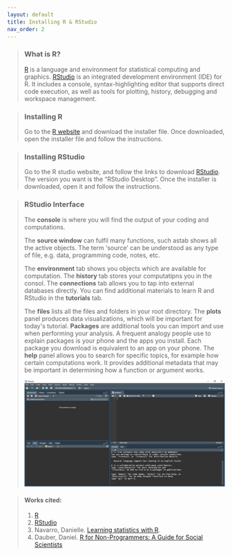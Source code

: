 ```yaml
---
layout: default
title: Installing R & RStudio
nav_order: 2
---
```


> ### **What is R?**
> 
> [R](https://www.r-project.org/about.html) is a language and environment for statistical computing and graphics. [RStudio](https://www.rstudio.com/products/rstudio/) is an integrated development environment (IDE) for R. It includes a console, syntax-highlighting editor that supports direct code execution, as well as tools for plotting, history, debugging and workspace management.

> ### **Installing R**
>
> Go to the [R website](https://www.r-project.org/) and download the installer file. Once downloaded, open the installer file and follow the instructions.

> ### **Installing RStudio**
> 
> Go to the R studio website, and follow the links to download [RStudio](https://www.rstudio.com/). The version you want is the “RStudio Desktop”. Once the installer is downloaded, open it and follow the instructions.

> ### **RStudio Interface**
> 
> The **console** is where you will find the output of your coding and computations.
> 
> The **source window** can fulfil many functions, such astab shows all the active objects. The term ‘source’ can be understood as any type of file, e.g. data, programming code, notes, etc.
> 
> The **environment** tab shows you objects which are available for computation. The **history** tab stores your computatipns you in the consol. The **connections** tab allows you to tap into external databases directly. You can find additional materials to learn R and RStudio in the **tutorials** tab. 
> 
> The **files** lists all the files and folders in your root directory. The **plots** panel produces data visualizations, which will be important for today's tutorial. **Packages** are additional tools you can import and use when performing your analysis. A frequent analogy people use to explain packages is your phone and the apps you install. Each package you download is equivalent to an app on your phone. The **help**  panel allows you to search for specific topics, for example how certain computations work. It provides additional metadata that may be important in determining how a function or argument works. 
>  
> <img src="https://raw.githubusercontent.com/mefrazi2/mapping-with-r/main/img/rstudio.jpg">


> #### **Works cited:** 
> 1. [R](https://www.r-project.org/about.html)
> 2. [RStudio](https://www.rstudio.com/products/rstudio/)
> 3. Navarro, Danielle. [Learning statistics with R](https://tidylsr.djnavarro.net/index.html).
> 4. Dauber, Daniel. [R for Non-Programmers: A Guide for Social Scientists](https://bookdown.org/daniel_dauber_io/r4np_book/the-rstudio-interface.html)
